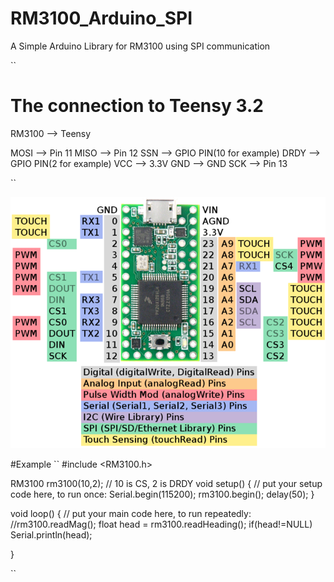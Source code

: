 # RM3100_Arduino_SPI
A Simple Arduino Library for RM3100 using SPI communication

``
# The connection to Teensy 3.2
RM3100 --> Teensy

MOSI   --> Pin 11
MISO   --> Pin 12
SSN    --> GPIO PIN(10 for example)
DRDY   --> GPIO PIN(2 for example)
VCC    --> 3.3V
GND    --> GND
SCK    --> Pin 13

``

![alt text](https://raw.githubusercontent.com/Ahmed-Dakrory/RM3100_Arduino_SPI/master/teensy.png)


#Example
``
#include <RM3100.h>

RM3100 rm3100(10,2);  // 10 is CS, 2 is DRDY
void setup() {
  // put your setup code here, to run once:
  Serial.begin(115200);
rm3100.begin();
delay(50);
}

void loop() {
  // put your main code here, to run repeatedly:
//rm3100.readMag();
float head = rm3100.readHeading();
if(head!=NULL)
  Serial.println(head);

}

``


